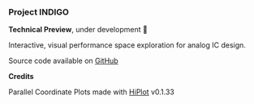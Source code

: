 ### Project INDIGO

**Technical Preview**, under development :construction:

Interactive, visual performance space exploration for analog IC design.

Source code available on [GitHub](https://github.com/AnonCod3/pcp-demo)

**Credits**

Parallel Coordinate Plots made with
[HiPlot](https://facebookresearch.github.io/hiplot/) v0.1.33
